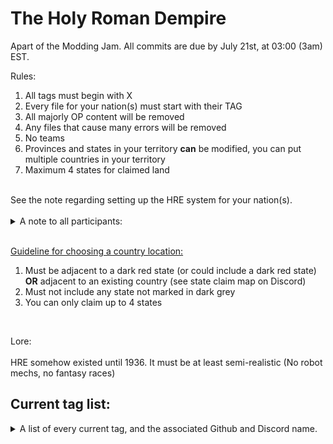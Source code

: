 # The Holy Roman Dempire

Apart of the Modding Jam. All commits are due by July 21st, at 03:00 (3am) EST.

Rules: <br>
<ol>
  <li>All tags must begin with X</li>
  <li>Every file for your nation(s) must start with their TAG</li>
  <li>All majorly OP content will be removed</li>
  <li>Any files that cause many errors will be removed</li>
  <li>No teams</li>
  <li>Provinces and states in your territory <b>can</b> be modified, you can put multiple countries in your territory</li>
  <li>Maximum 4 states for claimed land</li>
</ol>
<br>
See the note regarding setting up the HRE system for your nation(s).<br><br>

<details>
	<summary>A note to all participants:</summary>
<ol>
	<li>Please add your country's entry to both the GetEmperorName and the GetEmperorPortrait scripted localisation strings in <code>DEN_scripted_loc.txt</code></li>
	<li>Please define a scripted loc key entry for the portrait of every possible leader of your country in your own, personal scripted loc file. If you need an example on how to create an entry of that sort, feel free to check out the <code>test_scripted_loc.txt</code> file.</li>
	<li>Additionally, you can define certain policy stances that your nation has using variables:
		<ol>
			<li>Setting the variable <code>HRE_national_stance_federalism</code> to 1 within your nation's scope makes your country pro-federalist, whilst 3 makes you pro-regionalist.</li>
			<li>Setting the variable <code>HRE_national_stance_welfare</code> to 1 within your nation's scope makes your country pro-welfare, whilst 3 makes you pro-militarization.</li>
			<li>Setting the variable <code>HRE_national_stance_papacy</code> to 1 within your nation's scope makes your country pro-papacy, whilst 3 makes you pro-imperial.</li>
		</ol>
	</li>
</ol>
</details><br>

<ins>Guideline for choosing a country location:</ins><br>
<ol>
  <li>Must be adjacent to a dark red state (or could include a dark red state) <b>OR</b> adjacent to an existing country (see state claim map on Discord)</li>
  <li>Must not include any state not marked in dark grey</li>
  <li>You can only claim up to 4 states</li>
</ol><br>

Lore: <br><br>
HRE somehow existed until 1936. It must be at least semi-realistic (No robot mechs, no fantasy races)

## Current tag list:

<details>
  <summary>A list of every current tag, and the associated Github and Discord name.</summary>
  <br>
  
  | Tag | Github Name        | Discord Name           |
  | --- | :----------------: | :--------------------: |
  | XAS | STupidLord         | stupidlord             |
  | XS0 | STupidLord         | stupidlord             |
  | XS1 | STupidLord         | stupidlord             |
  | XBG | sprinkleskid       | sprinkleskid           |
  | XBR | Kasastul           | kasastul               |
  | XSC | Kasastul           | kasastul               |
  | XSR | Kasastul           | kasastul               |
  | XCL | johndoodoomayan    | johndoodoomayan        |
  | XEX | IWillExplode       | i_will_explode_        | < GOAT
  | XFT | Tyaramisu          | tyaramisu              |
  | XHH | Orland2            | 0rland0                |
  | XPK | PolishPartizan     | polishpartizan         |
  | XPO | Potanicc           | potanictheseventh      |
  | XRO | Meepazor           | meepazor               |
  | XVE | furiousky          | furiousky              |
  | XWB | Carrera075         | carrera075             |
  | XTR | cyanparty          | CYANCLAW               |
  | XNE | acer-xq            | Acer                   |
  | XHO | acer-xq            | Acer                   |
  | XBT | acer-xq            | Acer                   |
  | XUT | acer-xq            | Acer                   |
  | XFS | acer-xq            | Acer                   |

</details>

